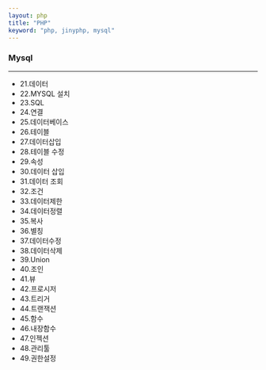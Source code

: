 ```yaml
---
layout: php
title: "PHP"
keyword: "php, jinyphp, mysql"
---
```

### Mysql
<hr>

* 21.데이터
* 22.MYSQL 설치
* 23.SQL
* 24.연결
* 25.데이터베이스
* 26.테이블
* 27.데이터삽입
* 28.테이블 수정
* 29.속성
* 30.데이터 삽입
* 31.데이터 조회
* 32.조건
* 33.데이터제한
* 34.데이터정렬
* 35.복사
* 36.별칭
* 37.데이터수정
* 38.데이터삭제
* 39.Union
* 40.조인
* 41.뷰
* 42.프로시저
* 43.트리거
* 44.트랜잭션
* 45.함수
* 46.내장함수
* 47.인젝션
* 48.관리툴
* 49.권한설정